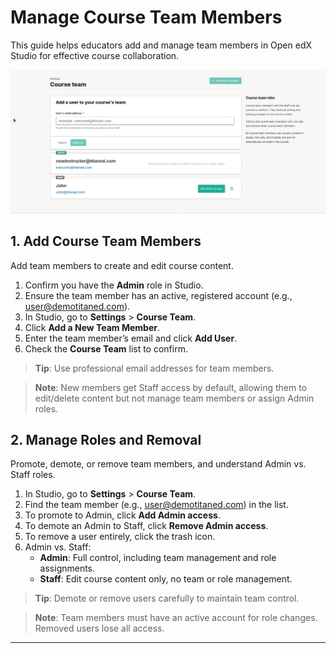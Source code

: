 # Manage Course Team Members

This guide helps educators add and manage team members in Open edX Studio for effective course collaboration.

![Course Team Management](../images/role.png)

## 1. Add Course Team Members
Add team members to create and edit course content.

1. Confirm you have the **Admin** role in Studio.
2. Ensure the team member has an active, registered account (e.g., user@demotitaned.com).
3. In Studio, go to **Settings** > **Course Team**.
4. Click **Add a New Team Member**.
5. Enter the team member’s email and click **Add User**.
6. Check the **Course Team** list to confirm.

> **Tip**: Use professional email addresses for team members.

> **Note**: New members get Staff access by default, allowing them to edit/delete content but not manage team members or assign Admin roles.

## 2. Manage Roles and Removal
Promote, demote, or remove team members, and understand Admin vs. Staff roles.

1. In Studio, go to **Settings** > **Course Team**.
2. Find the team member (e.g., user@demotitaned.com) in the list.
3. To promote to Admin, click **Add Admin access**.
4. To demote an Admin to Staff, click **Remove Admin access**.
5. To remove a user entirely, click the trash icon.
6. Admin vs. Staff:
   - **Admin**: Full control, including team management and role assignments.
   - **Staff**: Edit course content only, no team or role management.

> **Tip**: Demote or remove users carefully to maintain team control.

> **Note**: Team members must have an active account for role changes. Removed users lose all access.

---